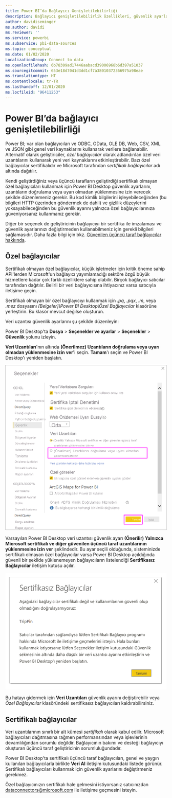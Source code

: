 ```yaml
---
title: Power BI’da Bağlayıcı Genişletilebilirliği
description: Bağlayıcı genişletilebilirlik özellikleri, güvenlik ayarları ve sertifikalı bağlayıcılar
author: davidiseminger
ms.author: davidi
ms.reviewer: ''
ms.service: powerbi
ms.subservice: pbi-data-sources
ms.topic: conceptual
ms.date: 01/02/2020
LocalizationGroup: Connect to data
ms.openlocfilehash: 6b78309ad17446aabacd39006968b6d397a51037
ms.sourcegitcommit: 653e18d7041d3dd1cf7a38010372366975a98eae
ms.translationtype: HT
ms.contentlocale: tr-TR
ms.lasthandoff: 12/01/2020
ms.locfileid: "96411253"
---
```

# <a name="connector-extensibility-in-power-bi"></a>Power BI’da bağlayıcı genişletilebilirliği

Power BI; var olan bağlayıcıları ve ODBC, OData, OLE DB, Web, CSV, XML ve JSON gibi genel veri kaynaklarını kullanarak verilere bağlanabilir. Alternatif olarak geliştiriciler, *özel bağlayıcılar* olarak adlandırılan özel veri uzantılarını kullanarak yeni veri kaynaklarını etkinleştirebilir. Bazı özel bağlayıcılar sertifikalıdır ve Microsoft tarafından *sertifikalı bağlayıcılar* adı altında dağıtılır.

Kendi geliştirdiğiniz veya üçüncü tarafların geliştirdiği sertifikalı olmayan özel bağlayıcıları kullanmak için Power BI Desktop güvenlik ayarlarını, uzantıların doğrulama veya uyarı olmadan yüklenmesine izin verecek şekilde düzenlemeniz gerekir. Bu kod kimlik bilgilerini işleyebileceğinden (bu bilgileri HTTP üzerinden göndermek de dahil) ve gizlilik düzeylerini yoksayabileceğinden bu güvenlik ayarını yalnızca özel bağlayıcılarınıza güveniyorsanız kullanmanız gerekir.

Diğer bir seçenek de geliştiricinin bağlayıcıyı bir sertifika ile imzalaması ve güvenlik ayarlarınızı değiştirmeden kullanabilmeniz için gerekli bilgileri sağlamasıdır. Daha fazla bilgi için bkz. [Güvenilen üçüncü taraf bağlayıcılar hakkında](desktop-trusted-third-party-connectors.md).

## <a name="custom-connectors"></a>Özel bağlayıcılar

Sertifikalı olmayan özel bağlayıcılar, küçük işletmeler için kritik öneme sahip API'lerden Microsoft'un bağlayıcı yayımlamadığı sektöre özgü büyük hizmetlere kadar çok farklı özelliklere sahip olabilir. Birçok bağlayıcı satıcılar tarafından dağıtılır. Belirli bir veri bağlayıcısına ihtiyacınız varsa satıcıyla iletişime geçin. 

Sertifikalı olmayan bir özel bağlayıcıyı kullanmak için *.pq*, *.pqx*, *.m*, veya *.mez* dosyasını *\[Belgeler]\\Power BI Desktop\\Özel Bağlayıcılar* klasörüne yerleştirin. Bu klasör mevcut değilse oluşturun.

Veri uzantısı güvenlik ayarlarını şu şekilde düzenleyin:

Power BI Desktop'ta **Dosya** > **Seçenekler ve ayarlar** > **Seçenekler** > **Güvenlik** yolunu izleyin.

**Veri Uzantıları**'nın altında **(Önerilmez) Uzantıların doğrulama veya uyarı olmadan yüklenmesine izin ver**'i seçin. **Tamam**'ı seçin ve Power BI Desktop'ı yeniden başlatın. 

![Sertifikalı olmayan özel bağlayıcılara Veri Uzantısı Güvenlik seçeneklerinde izin verme](media/desktop-connector-extensibility/data-extension-security-1.png)

Varsayılan Power BI Desktop veri uzantısı güvenlik ayarı **(Önerilir) Yalnızca Microsoft sertifikalı ve diğer güvenilen üçüncü taraf uzantılarının yüklenmesine izin ver** şeklindedir. Bu ayar seçili olduğunda, sisteminizde sertifikalı olmayan özel bağlayıcılar varsa Power BI Desktop açıldığında güvenli bir şekilde yüklenemeyen bağlayıcıların listelendiği **Sertifikasız Bağlayıcılar** iletişim kutusu açılır.

![Sertifikasız Bağlayıcılar iletişim kutusu](media/desktop-connector-extensibility/data-extension-security-2.png)

Bu hatayı gidermek için **Veri Uzantıları** güvenlik ayarını değiştirebilir veya *Özel Bağlayıcılar* klasöründeki sertifikasız bağlayıcıları kaldırabilirsiniz.

## <a name="certified-connectors"></a>Sertifikalı bağlayıcılar

Veri uzantılarının sınırlı bir alt kümesi *sertifikalı* olarak kabul edilir. Microsoft bağlayıcıları dağıtmasına rağmen performansından veya işlevlerinin devamlılığından sorumlu değildir. Bağlayıcının bakımı ve desteği bağlayıcıyı oluşturan üçüncü taraf geliştiricinin sorumluluğundadır. 

Power BI Desktop'ta sertifikalı üçüncü taraf bağlayıcıları, genel ve yaygın kullanılan bağlayıcılarla birlikte **Veri Al** iletişim kutusundaki listede görünür. Sertifikalı bağlayıcıları kullanmak için güvenlik ayarlarını değiştirmeniz gerekmez.

Özel bağlayıcınızın sertifikalı hale gelmesini istiyorsanız satıcınızdan dataconnectors@microsoft.com ile iletişime geçmesini isteyin.
